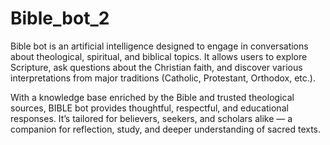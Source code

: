 # Bible_bot_2
Bible bot is an artificial intelligence designed to engage in conversations about theological, spiritual, and biblical topics. It allows users to explore Scripture, ask questions about the Christian faith, and discover various interpretations from major traditions (Catholic, Protestant, Orthodox, etc.).

With a knowledge base enriched by the Bible and trusted theological sources, BIBLE bot provides thoughtful, respectful, and educational responses. It’s tailored for believers, seekers, and scholars alike — a companion for reflection, study, and deeper understanding of sacred texts.